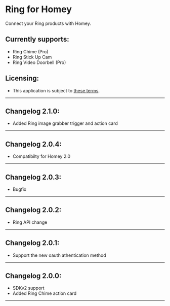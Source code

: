 # Ring for Homey
Connect your Ring products with Homey.

## Currently supports:
* Ring Chime (Pro)
* Ring Stick Up Cam
* Ring Video Doorbell (Pro)

## Licensing:
* This application is subject to [these terms](https://github.com/denniedegroot/com.ring/blob/master/LICENSE).

---

## Changelog 2.1.0:
- Added Ring image grabber trigger and action card

---

## Changelog 2.0.4:
- Compatibilty for Homey 2.0

---

## Changelog 2.0.3:
- Bugfix

---

## Changelog 2.0.2:
- Ring API change

---

## Changelog 2.0.1:
- Support the new oauth athentication method

---

## Changelog 2.0.0:
- SDKv2 support
- Added Ring Chime action card

---
